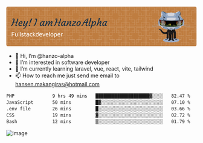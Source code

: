 ![Header](./github-header-image.png)

- 👋 Hi, I’m @hanzo-alpha
- 👀 I’m interested in software developer
- 🌱 I’m currently learning laravel, vue, react, vite, tailwind
- 📫 How to reach me just send me email to hansen.makangiras@hotmail.com 

<!---
hanzo-alpha/hanzo-alpha is a ✨ special ✨ repository because its `README.md` (this file) appears on your GitHub profile.
You can click the Preview link to take a look at your changes.
--->

<!--START_SECTION:waka-->

```txt
PHP              9 hrs 49 mins   ████████████████████▓░░░░   82.47 %
JavaScript       50 mins         █▓░░░░░░░░░░░░░░░░░░░░░░░   07.10 %
.env file        26 mins         █░░░░░░░░░░░░░░░░░░░░░░░░   03.66 %
CSS              19 mins         ▓░░░░░░░░░░░░░░░░░░░░░░░░   02.72 %
Bash             12 mins         ▒░░░░░░░░░░░░░░░░░░░░░░░░   01.79 %
```

<!--END_SECTION:waka-->

![image](https://github.com/hanzo-alpha/hanzo-alpha/assets/111342797/c4bd2977-6123-4017-8652-6e166259b484)


